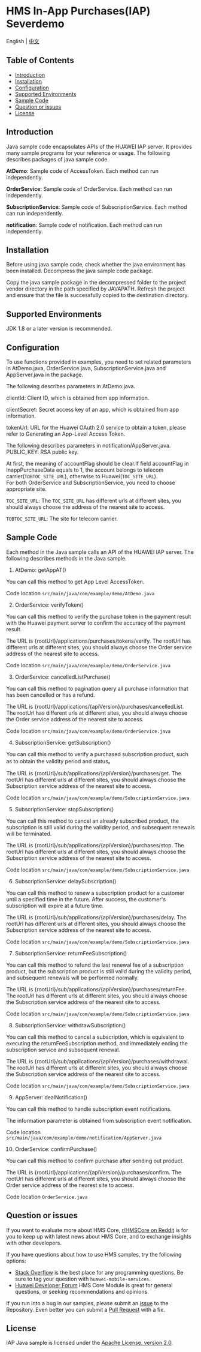 # HMS In-App Purchases(IAP) Severdemo
English | [中文](https://github.com/HMS-Core/hms-iap-serverdemo/blob/master/readme_zh.md)

## Table of Contents

 * [Introduction](#introduction)
 * [Installation](#installation)
 * [Configuration ](#configuration )
 * [Supported Environments](#supported-environments)
 * [Sample Code](#sample-code)
 * [Question or issues](#question-or-issues)
 * [License](#license)
 
 
## Introduction
Java sample code encapsulates APIs of the HUAWEI IAP server. It provides many sample programs for your reference or usage.
The following describes packages of java sample code.
    
**AtDemo**: Sample code of AccessToken. Each method can run independently.

**OrderService**: Sample code of OrderService. Each method can run independently.

**SubscriptionService**: Sample code of SubscriptionService. Each method can run independently.

**notification**: Sample code of notification. Each method can run independently.

## Installation
Before using java sample code, check whether the java environment has been installed. 
Decompress the java sample code package.
    
Copy the java sample package in the decompressed folder to the project vendor directory in the path specified by JAVAPATH.
Refresh the project and ensure that the file is successfully copied to the destination directory.
    
## Supported Environments
JDK 1.8 or a later version is recommended.    
    
## Configuration
To use functions provided in examples, you need to set related parameters in AtDemo.java, OrderService.java, SubscriptionService.java and AppServer.java in the package.
    
The following describes parameters in AtDemo.java.

clientId:      Client ID, which is obtained from app information.

clientSecret:  Secret access key of an app, which is obtained from app information.

tokenUrl:      URL for the Huawei OAuth 2.0 service to obtain a token, please refer to Generating an App-Level Access Token.
    
The following describes parameters in notification/AppServer.java.
PUBLIC_KEY:    RSA public key.
    
At first, the meaning of accountFlag should be clear.If field accountFlag in InappPurchaseData equals to 1, 
the account belongs to telecom carrier(`TOBTOC_SITE_URL`), otherwise to Huawei(`TOC_SITE_URL`).  
For both OrderService and SubscriptionService, you need to choose appropriate site.

`TOC_SITE_URL`:      The `TOC_SITE_URL` has different urls at different sites, you should always choose the address of the nearest site to access.

`TOBTOC_SITE_URL`:   The site for telecom carrier.

## Sample Code
Each method in the Java sample calls an API of the HUAWEI IAP server.
The following describes methods in the Java sample.
    
1. AtDemo: getAppAT()

You can call this method to get App Level AccessToken.

Code location   `src/main/java/com/example/demo/AtDemo.java`
    
2. OrderService: verifyToken()

You can call this method to verify the purchase token in the payment result with the Huawei payment server to confirm the accuracy of the payment result.

The URL is {rootUrl}/applications/purchases/tokens/verify. The rootUrl has different urls at different sites, you should always choose the Order service address of the nearest site to access.

Code location   `src/main/java/com/example/demo/OrderService.java`
    
3. OrderService: cancelledListPurchase()

You can call this method to pagination query all purchase information that has been cancelled or has a refund.

The URL is {rootUrl}/applications/{apiVersion}/purchases/cancelledList. The rootUrl has different urls at different sites, you should always choose the Order service address of the nearest site to access.

Code location   `src/main/java/com/example/demo/OrderService.java`
    
4. SubscriptionService: getSubscription()

You can call this method to verify a purchased subscription product, such as to obtain the validity period and status。

The URL is {rootUrl}/sub/applications/{apiVersion}/purchases/get. The rootUrl has different urls at different sites, you should always choose the Subscription service address of the nearest site to access.

Code location   `src/main/java/com/example/demo/SubscriptionService.java`
       
5. SubscriptionService: stopSubscription()

You can call this method to cancel an already subscribed product, the subscription is still valid during the validity period, and subsequent renewals will be terminated.

The URL is {rootUrl}/sub/applications/{apiVersion}/purchases/stop. The rootUrl has different urls at different sites, you should always choose the Subscription service address of the nearest site to access.

Code location   `src/main/java/com/example/demo/SubscriptionService.java`
    
6. SubscriptionService: delaySubscription()

You can call this method to renew a subscription product for a customer until a specified time in the future. After success, the customer's subscription will expire at a future time.

The URL is {rootUrl}/sub/applications/{apiVersion}/purchases/delay. The rootUrl has different urls at different sites, you should always choose the Subscription service address of the nearest site to access.

Code location   `src/main/java/com/example/demo/SubscriptionService.java`
    
7. SubscriptionService: returnFeeSubscription()

You can call this method to refund the last renewal fee of a subscription product, but the subscription product is still valid during the validity period, and subsequent renewals will be performed normally.

The URL is {rootUrl}/sub/applications/{apiVersion}/purchases/returnFee. The rootUrl has different urls at different sites, you should always choose the Subscription service address of the nearest site to access.

Code location   `src/main/java/com/example/demo/SubscriptionService.java`
    
8. SubscriptionService: withdrawSubscription()

You can call this method to cancel a subscription, which is equivalent to executing the returnFeeSubscription method, and immediately ending the subscription service and subsequent renewal.

The URL is {rootUrl}/sub/applications/{apiVersion}/purchases/withdrawal. The rootUrl has different urls at different sites, you should always choose the Subscription service address of the nearest site to access.

Code location   `src/main/java/com/example/demo/SubscriptionService.java`
    
9. AppServer: dealNotification()

You can call this method to handle subscription event notifications.

The information parameter is obtained from subscription event notification.

Code location   `src/main/java/com/example/demo/notification/AppServer.java`
    
10. OrderService: confirmPurchase()

You can call this method to confirm purchase after sending out product.

The URL is {rootUrl}/applications/{apiVersion}/purchases/confirm. The rootUrl has different urls at different sites, you should always choose the Order service address of the nearest site to access.

Code location   `OrderService.java`

## Question or issues
If you want to evaluate more about HMS Core, 
[r/HMSCore on Reddit](https://www.reddit.com/r/HuaweiDevelopers/) is for you to keep up with latest news about HMS Core, and to exchange insights with other developers.

If you have questions about how to use HMS samples, try the following options:
- [Stack Overflow](https://stackoverflow.com/questions/tagged/huawei-mobile-services) is the best place for any programming questions. Be sure to tag your question with 
`huawei-mobile-services`.
- [Huawei Developer Forum](https://forums.developer.huawei.com/forumPortal/en/home?fid=0101187876626530001) HMS Core Module is great for general questions, or seeking recommendations and opinions.

If you run into a bug in our samples, please submit an [issue](https://github.com/HMS-Core/hms-iap-serverdemo/issues) to the Repository. Even better you can submit a [Pull Request](https://github.com/HMS-Core/hms-iap-serverdemo/pulls) with a fix.
    
##  License
IAP Java sample is licensed under the [Apache License, version 2.0](http://www.apache.org/licenses/LICENSE-2.0).
